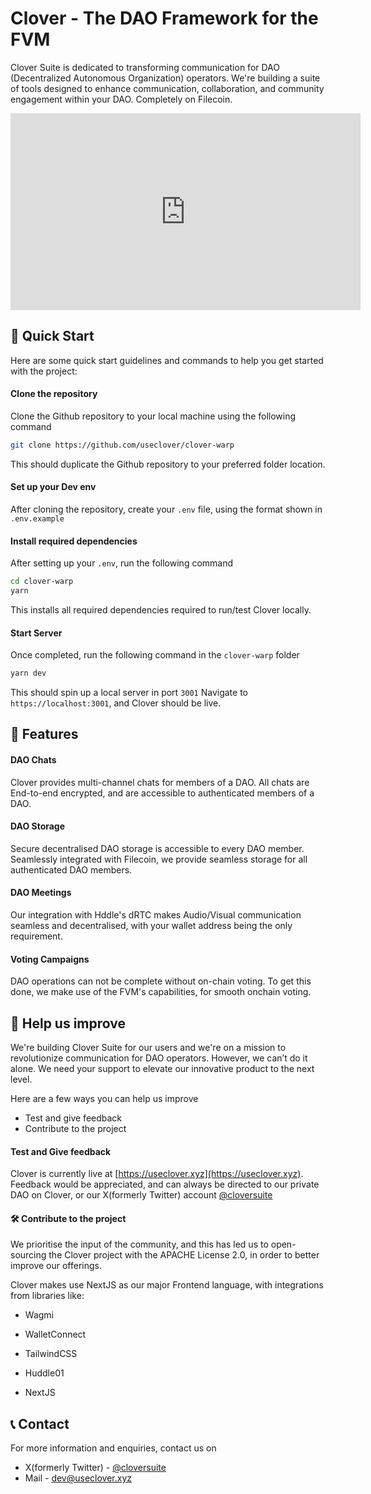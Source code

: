 # Clover - The DAO Framework for the FVM

Clover Suite is dedicated to transforming communication for DAO (Decentralized Autonomous Organization) operators. We're building a suite of tools designed to enhance communication, collaboration, and community engagement within your DAO. Completely on Filecoin.

<iframe width="560" height="315" src="https://www.youtube.com/embed/bEocnupxdzk?si=KVmKrCSOyg6aqqsG" title="YouTube video player" frameborder="0" allow="accelerometer; autoplay; clipboard-write; encrypted-media; gyroscope; picture-in-picture; web-share" allowfullscreen></iframe>

## 🚀 Quick Start

Here are some quick start guidelines and commands to help you get started with the project:

#### Clone the repository

Clone the Github repository to your local machine using the following command

```sh
git clone https://github.com/useclover/clover-warp
```

This should duplicate the Github repository to your preferred folder location.

#### Set up your Dev env

After cloning the repository, create your `.env` file, using the format shown in `.env.example`

#### Install required dependencies

After setting up your `.env`, run the following command

```sh
cd clover-warp
yarn
```

This installs all required dependencies required to run/test Clover locally.

#### Start Server

Once completed, run the following command in the `clover-warp` folder

```sh
yarn dev
```

This should spin up a local server in port `3001`
Navigate to `https://localhost:3001`, and Clover should be live.

## 🚀 Features

#### DAO Chats

Clover provides multi-channel chats for members of a DAO. All chats are End-to-end encrypted, and are accessible to authenticated members of a DAO.

#### DAO Storage

Secure decentralised DAO storage is accessible to every DAO member. Seamlessly integrated with Filecoin, we provide seamless storage for all authenticated DAO members.

#### DAO Meetings

Our integration with Hddle's dRTC makes Audio/Visual communication seamless and decentralised, with your wallet address being the only requirement.

#### Voting Campaigns

DAO operations can not be complete without on-chain voting. To get this done, we make use of the FVM's capabilities, for smooth onchain voting.

## 🤝 Help us improve

We're building Clover Suite for our users and we're on a mission to revolutionize communication for DAO operators. However, we can’t do it alone. We need your support to elevate our innovative product to the next level.

Here are a few ways you can help us improve

- Test and give feedback
- Contribute to the project

#### Test and Give feedback

Clover is currently live at [https://useclover.xyz](https://useclover.xyz). Feedback would be appreciated, and can always be directed to our private DAO on Clover, or our X(formerly Twitter) account [@cloversuite](https://x.com/cloversuite)

#### 🛠️ Contribute to the project

We prioritise the input of the community, and this has led us to open-sourcing the Clover project with the APACHE License 2.0, in order to better improve our offerings.

Clover makes use NextJS as our major Frontend language, with integrations from libraries like:

- Wagmi
- WalletConnect
- TailwindCSS
- Huddle01

- NextJS

## 📞 Contact

For more information and enquiries, contact us on

- X(formerly Twitter) - [@cloversuite](https://x.com/cloversuite)
- Mail - [dev@useclover.xyz](mailto:dev@useclover.xyz)

